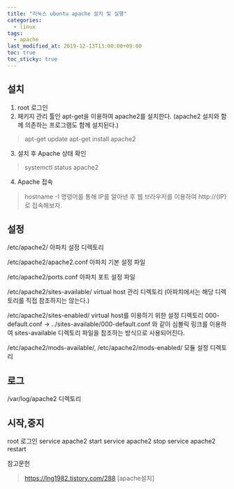 ```yaml
---
title: "리눅스 ubuntu apache 설치 및 실행"
categories:
  - linux
tags:
  - apache
last_modified_at: 2019-12-13T13:00:00+09:00
toc: true
toc_sticky: true
---
```


## 설치 
1. root 로그인
2. 패키지 관리 툴인 apt-get을 이용하여 apache2를 설치한다. (apache2 설치와 함께 의존하는 프로그램도 함께 설치된다.)
 > apt-get update
 > apt-get install apache2
3. 설치 후 Apache 상태 확인
 > systemctl status apache2
4. Apache 접속
 > hostname -I  명령어를 통해 IP를 알아낸 후 웹 브라우저를 이용하여 http://{IP} 로 접속해보자.

## 설정 
/etc/apache2/ 
아파치 설정 디렉토리 

/etc/apache2/apache2.conf 
아파치 기본 설정 파일 

/etc/apache2/ports.conf 
아파치 포트 설정 파일 

/etc/apache2/sites-available/ 
virtual host 관리 디렉토리 (아파치에서는 해당 디렉토리를 직접 참조하지는 않는다.) 

/etc/apache2/sites-enabled/ 
virtual host를 이용하기 위한 설정 디렉토리 
000-default.conf -> ../sites-available/000-default.conf 와 같이 심볼릭 링크를 이용하여 sites-available 디렉토리 파일을 참조하는 방식으로 사용되어진다. 

/etc/apache2/mods-available/, /etc/apache2/mods-enabled/
모듈 설정 디렉토리 

## 로그 
/var/log/apache2 디렉토리 

## 시작,중지 
root 로그인
service apache2 start 
service apache2 stop 
service apache2 restart


참고문헌
> https://lng1982.tistory.com/288 [apache설치]
